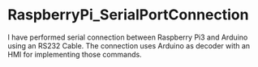 # RaspberryPi_SerialPortConnection
I have performed serial connection between Raspberry Pi3 and Arduino using an RS232 Cable. The connection uses Arduino as decoder with an HMI for implementing  those commands.
